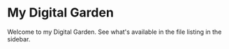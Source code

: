 # My Digital Garden

Welcome to my Digital Garden. See what's available in the file listing in the sidebar.
